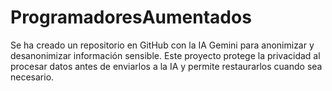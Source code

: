 # ProgramadoresAumentados
Se ha creado un repositorio en GitHub con la IA Gemini para anonimizar y desanonimizar información sensible. Este proyecto protege la privacidad al procesar datos antes de enviarlos a la IA y permite restaurarlos cuando sea necesario.
